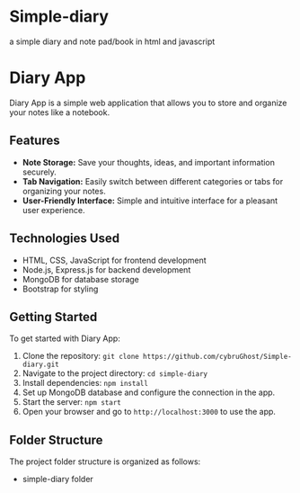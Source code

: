 # Simple-diary
a simple diary and note pad/book in html and javascript
# Diary App

Diary App is a simple web application that allows you to store and organize your notes like a notebook.

## Features

- **Note Storage:** Save your thoughts, ideas, and important information securely.
- **Tab Navigation:** Easily switch between different categories or tabs for organizing your notes.
- **User-Friendly Interface:** Simple and intuitive interface for a pleasant user experience.

## Technologies Used

- HTML, CSS, JavaScript for frontend development
- Node.js, Express.js for backend development
- MongoDB for database storage
- Bootstrap for styling

## Getting Started

To get started with Diary App:

1. Clone the repository: `git clone https://github.com/cybruGhost/Simple-diary.git`
2. Navigate to the project directory: `cd simple-diary`
3. Install dependencies: `npm install`
4. Set up MongoDB database and configure the connection in the app.
5. Start the server: `npm start`
6. Open your browser and go to `http://localhost:3000` to use the app.

## Folder Structure

The project folder structure is organized as follows:
- simple-diary folder
